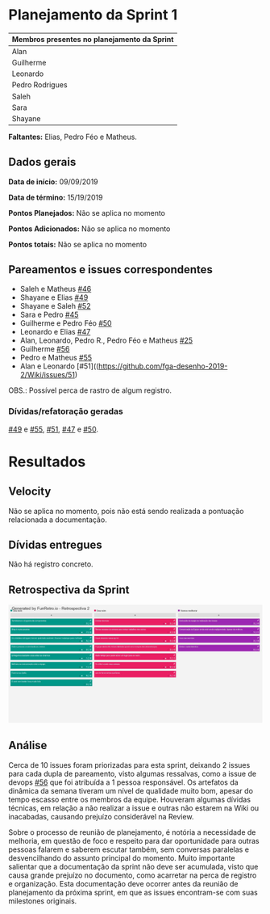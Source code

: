 # Planejamento da Sprint 1

| Membros presentes no planejamento da Sprint  |
|---------------------|
| Alan  |
| Guilherme |
| Leonardo  |
| Pedro Rodrigues|
| Saleh  |
| Sara  |
| Shayane|

__Faltantes:__ Elias, Pedro Féo e Matheus.

## Dados gerais

**Data de início:** 09/09/2019

**Data de término:** 15/19/2019

**Pontos Planejados:** Não se aplica no momento

**Pontos Adicionados:** Não se aplica no momento

**Pontos totais:** Não se aplica no momento

## Pareamentos e issues correspondentes
- Saleh e Matheus [#46](https://github.com/fga-desenho-2019-2/Wiki/issues/46)
- Shayane e Elias [#49](https://github.com/fga-desenho-2019-2/Wiki/issues/49)
- Shayane e Saleh [#52](https://github.com/fga-desenho-2019-2/Wiki/issues/52)
- Sara e Pedro [#45](https://github.com/fga-desenho-2019-2/Wiki/issues/45)
- Guilherme e Pedro Féo [#50](https://github.com/fga-desenho-2019-2/Wiki/issues/50)
- Leonardo e Elias [#47](https://github.com/fga-desenho-2019-2/Wiki/issues/47)
- Alan, Leonardo, Pedro R., Pedro Féo e Matheus [#25](https://github.com/fga-desenho-2019-2/Wiki/issues/25)
- Guilherme [#56](https://github.com/fga-desenho-2019-2/Wiki/issues/56)
- Pedro e Matheus [#55](https://github.com/fga-desenho-2019-2/Wiki/issues/55)
- Alan e Leonardo [#51]((https://github.com/fga-desenho-2019-2/Wiki/issues/51)

OBS.: Possível perca de rastro de algum registro.

### Dívidas/refatoração geradas
[#49](https://github.com/fga-desenho-2019-2/Wiki/issues/49) e [#55](https://github.com/fga-desenho-2019-2/Wiki/issues/55), [#51](https://github.com/fga-desenho-2019-2/Wiki/issues/51), [#47](https://github.com/fga-desenho-2019-2/Wiki/issues/47) e [#50](https://github.com/fga-desenho-2019-2/Wiki/issues/50).


# Resultados

## Velocity

Não se aplica no momento, pois não está sendo realizada a pontuação relacionada a documentação.

## Dívidas entregues

Não há registro concreto.

## Retrospectiva da Sprint

![../gerencia/img/retrospectiva1.png](../gerencia/img/retrospectiva1.jpg)

## Análise

Cerca de 10 issues foram priorizadas para esta sprint, deixando 2 issues para cada dupla de pareamento, visto algumas ressalvas, como a issue de devops [#56](https://github.com/fga-desenho-2019-2/Wiki/issues/56) que foi atribuída a 1 pessoa responsável. Os artefatos da dinâmica da semana tiveram um nível de qualidade muito bom, apesar do tempo escasso entre os membros da equipe. Houveram algumas dívidas técnicas, em relação a não realizar a issue e outras não estarem na Wiki ou inacabadas, causando prejuízo considerável na Review.

Sobre o processo de reunião de planejamento, é notória a necessidade de melhoria, em questão de foco e respeito para dar oportunidade para outras pessoas falarem e saberem escutar também, sem conversas paralelas e desvencilhando do assunto principal do momento. Muito importante salientar que a documentação da sprint não deve ser acumulada, visto que causa grande prejuízo no documento, como acarretar na perca de registro e organização. Esta documentação deve ocorrer antes da reunião de planejamento da próxima sprint, em que as issues encontram-se com suas milestones originais.